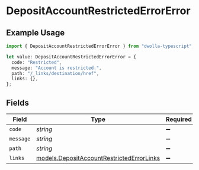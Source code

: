# DepositAccountRestrictedErrorError

## Example Usage

```typescript
import { DepositAccountRestrictedErrorError } from "dwolla-typescript";

let value: DepositAccountRestrictedErrorError = {
  code: "Restricted",
  message: "Account is restricted.",
  path: "/_links/destination/href",
  links: {},
};
```

## Fields

| Field                                                                                        | Type                                                                                         | Required                                                                                     | Description                                                                                  | Example                                                                                      |
| -------------------------------------------------------------------------------------------- | -------------------------------------------------------------------------------------------- | -------------------------------------------------------------------------------------------- | -------------------------------------------------------------------------------------------- | -------------------------------------------------------------------------------------------- |
| `code`                                                                                       | *string*                                                                                     | :heavy_minus_sign:                                                                           | N/A                                                                                          | Restricted                                                                                   |
| `message`                                                                                    | *string*                                                                                     | :heavy_minus_sign:                                                                           | N/A                                                                                          | Account is restricted.                                                                       |
| `path`                                                                                       | *string*                                                                                     | :heavy_minus_sign:                                                                           | N/A                                                                                          | /_links/destination/href                                                                     |
| `links`                                                                                      | [models.DepositAccountRestrictedErrorLinks](../models/depositaccountrestrictederrorlinks.md) | :heavy_minus_sign:                                                                           | N/A                                                                                          | {}                                                                                           |